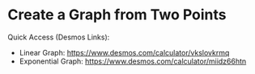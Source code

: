# Create a Graph from Two Points
Quick Access (Desmos Links):
- Linear Graph: https://www.desmos.com/calculator/vkslovkrmq
- Exponential Graph: https://www.desmos.com/calculator/miidz66htn
  
